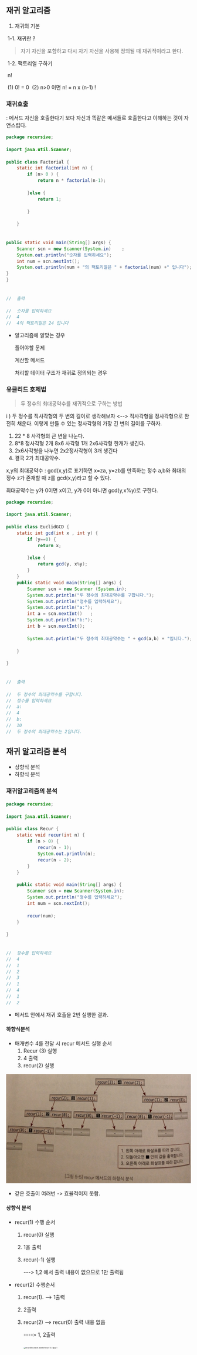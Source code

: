 ## 재귀 알고리즘

1. 재귀의 기본

​	1-1. 재귀란 ?

> 자기 자신을 포함하고 다시 자기 자신을 사용해 정의될 때 재귀적이라고 한다.

​	1-2. 팩토리얼 구하기

​		n!

​		(1) 0! = 0
​		(2) n>0 이면 n! = n x (n-1) !



### 재귀호출

: 메서드 자신을 호출한다기 보다 자신과 똑같은 메서들르 호출한다고 이해하는 것이 자연스럽다.

```java
package recursive;

import java.util.Scanner;

public class Factorial {
	static int factorial(int n) {
		if (n> 0 ) {
			return n * factorial(n-1);
			
		}else {
			return 1;
			
		}
		
	}


public static void main(String[] args) {
	Scanner scn = new Scanner(System.in)	;
	System.out.println("숫자를 입력하세요");
	int num = scn.nextInt();
	System.out.println(num + "의 팩토리얼은 " + factorial(num) +" 입니다");
}
}


//	출력
	
//	숫자를 입력하세요
//	4
//	4의 팩토리얼은 24 입니다
```

- 알고리즘에 알맞는 경우

  풀어야할 문제

  계산할 메서드

  처리할 데이터 구조가 재귀로 정의되는 경우

### 유클리드 호제법

> 두 정수의 최대공약수를 재귀적으로 구하는 방법

i ) 두 정수를 직사각형의 두 변의 길이로 생각해보자
	<--> 직사각형을 정사각형으로 완전히 채운다. 이렇게 만들 수 있는 정사각형의 가장 긴 변의 길이를 구하자.

1. 22 * 8 사각형의 큰 변을 나눈다.
2. 8*8 정사각형 2개 8x6 사각형 1개 2x6사각형 한개가 생긴다.
3. 2x6사각형을 나누면 2x2정사각형이 3개 생긴다
4. 결국 2가 최대공약수.

x,y의 최대공약수 : gcd(x,y)로 표기하면
x=za, y=zb를 만족하는 정수 a,b와 최대의 정수 z가 존재할 때 z를 gcd(x,y)라고 할 수 있다. 

최대공약수는 y가 0이면 x이고, y가 0이 아니면 gcd(y,x%y)로 구한다.

```java
package recursive;

import java.util.Scanner;

public class EuclidGCD {
	static int gcd(int x , int y) {
		if (y==0) {
			return x;
			
		}else {
			return gcd(y, x%y);
		}
	}
	public static void main(String[] args) {
		Scanner scn = new Scanner (System.in);
		System.out.println("두 정수의 최대공약수를 구합니다.");
		System.out.println("정수를 입력하세요");
		System.out.println("a:");
		int a = scn.nextInt()	;
		System.out.println("b:");
		int b = scn.nextInt();
		
		System.out.println("두 정수의 최대공약수는 " + gcd(a,b) + "입니다.");
		
	}

}


//	출력
	
//	두 정수의 최대공약수를 구합니다.
//	정수를 입력하세요
//	a:
//	4
//	b:
//	10
//	두 정수의 최대공약수는 2입니다.

```



## 재귀 알고리즘 분석

- 상향식 분석
- 하향식 분석

### 재귀알고리즘의 분석

```java
package recursive;

import java.util.Scanner;

public class Recur {
	static void recur(int n) {
		if (n > 0) {
			recur(n - 1);
			System.out.println(n);
			recur(n - 2);
		}
	}

	public static void main(String[] args) {
		Scanner scn = new Scanner(System.in);
		System.out.println("정수를 입력하세요");
		int num = scn.nextInt();

		recur(num);
	}

}


//	정수를 입력하세요
//	4
//	1
//	2
//	3
//	1
//	4
//	1
//	2
```

- 메서드 안에서 재귀 호출을 2번 실행한 결과.

#### 하향식분석

- 매개변수 4를 전달 시 recur 메서드 실행 순서
  1. Recur (3)	실행
  2. 4 출력
  3. recur(2)   실행

<img src="recursive.JPG" alt="recursive" style="zoom:50%;" />

- 같은 호출이 여러번 -> 효율적이지 못함.

#### 상향식 분석

- recur(1) 	수행 순서

  1. recur(0) 실행

  2. 1을 출력

  3. recur(-1) 실행

     ---> 1,2 에서 출력 내용이 없으므로 1만 출력됨

- recur(2)  수행순서

  1. recur(1). --> 1출력

  2. 2출력

  3. recur(2) --> recur(0) 출력 내용 없음

     ----> 1, 2출력

     <img src="../../../../../../Desktop/recur(-1) 1.jpg" alt="recur(Recursive.assets/recur(-1) 1.jpg) 1" style="zoom:33%;" />